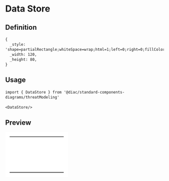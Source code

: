 # Data Store

## Definition

```
{
  _style: 'shape=partialRectangle;whiteSpace=wrap;html=1;left=0;right=0;fillColor=none;',
  _width: 120,
  _height: 80,
}
```

## Usage

```
import { DataStore } from '@diac/standard-components-diagrams/threatModeling'

<DataStore/>
```

## Preview

<img src="./data-store.png" width="200"/>
